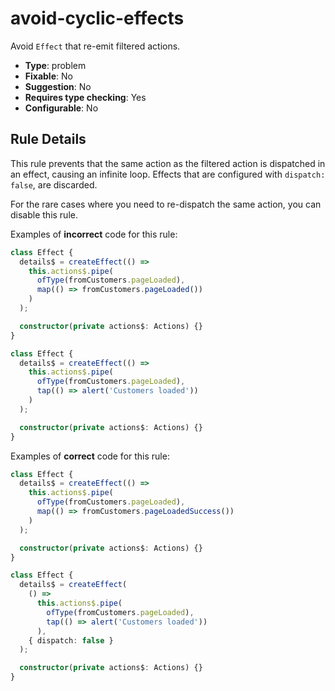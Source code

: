 # avoid-cyclic-effects

Avoid `Effect` that re-emit filtered actions.

- **Type**: problem
- **Fixable**: No
- **Suggestion**: No
- **Requires type checking**: Yes
- **Configurable**: No

<!-- Everything above this generated, do not edit -->
<!-- MANUAL-DOC:START -->

## Rule Details

This rule prevents that the same action as the filtered action is dispatched in an effect, causing an infinite loop.
Effects that are configured with `dispatch: false`, are discarded.

For the rare cases where you need to re-dispatch the same action, you can disable this rule.

Examples of **incorrect** code for this rule:

```ts
class Effect {
  details$ = createEffect(() =>
    this.actions$.pipe(
      ofType(fromCustomers.pageLoaded),
      map(() => fromCustomers.pageLoaded())
    )
  );

  constructor(private actions$: Actions) {}
}

class Effect {
  details$ = createEffect(() =>
    this.actions$.pipe(
      ofType(fromCustomers.pageLoaded),
      tap(() => alert('Customers loaded'))
    )
  );

  constructor(private actions$: Actions) {}
}
```

Examples of **correct** code for this rule:

```ts
class Effect {
  details$ = createEffect(() =>
    this.actions$.pipe(
      ofType(fromCustomers.pageLoaded),
      map(() => fromCustomers.pageLoadedSuccess())
    )
  );

  constructor(private actions$: Actions) {}
}

class Effect {
  details$ = createEffect(
    () =>
      this.actions$.pipe(
        ofType(fromCustomers.pageLoaded),
        tap(() => alert('Customers loaded'))
      ),
    { dispatch: false }
  );

  constructor(private actions$: Actions) {}
}
```
